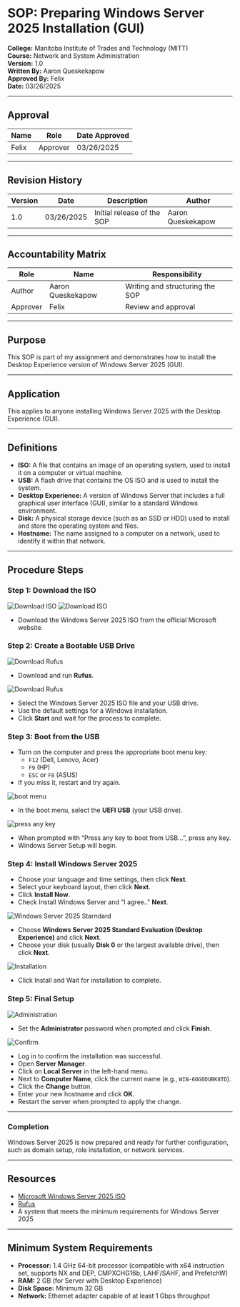 # SOP: Preparing Windows Server 2025 Installation (GUI)

**College:** Manitoba Institute of Trades and Technology (MITT)  
**Course:** Network and System Administration  
**Version:** 1.0  
**Written By:** Aaron Queskekapow  
**Approved By:** Felix  
**Date:** 03/26/2025  

---

## Approval

| Name   | Role     | Date Approved |
|--------|----------|----------------|
| Felix  | Approver | 03/26/2025     |

---

## Revision History

| Version | Date       | Description                   | Author              |
|---------|------------|-------------------------------|---------------------|
| 1.0     | 03/26/2025 | Initial release of the SOP     | Aaron Queskekapow   |

---

## Accountability Matrix

| Role     | Name              | Responsibility                  |
|----------|-------------------|----------------------------------|
| Author   | Aaron Queskekapow | Writing and structuring the SOP |
| Approver | Felix             | Review and approval             |

---

## Purpose  
This SOP is part of my assignment and demonstrates how to install the Desktop Experience version of Windows Server 2025 (GUI).

---

## Application  
This applies to anyone installing Windows Server 2025 with the Desktop Experience (GUI).

---

## Definitions  
- **ISO:** A file that contains an image of an operating system, used to install it on a computer or virtual machine.  
- **USB:** A flash drive that contains the OS ISO and is used to install the system.  
- **Desktop Experience:** A version of Windows Server that includes a full graphical user interface (GUI), similar to a standard Windows environment.  
- **Disk:** A physical storage device (such as an SSD or HDD) used to install and store the operating system and files.
- **Hostname:** The name assigned to a computer on a network, used to identify it within that network.

---

## Procedure Steps

### Step 1: Download the ISO
![Download ISO](images/1.png)
![Download ISO](images/1-2.png)

- Download the Windows Server 2025 ISO from the official Microsoft website.

### Step 2: Create a Bootable USB Drive
![Download Rufus](images/2.png)

- Download and run **Rufus**.

![Download Rufus](images/3.png)

- Select the Windows Server 2025 ISO file and your USB drive.  
- Use the default settings for a Windows installation.  
- Click **Start** and wait for the process to complete.

### Step 3: Boot from the USB  
- Turn on the computer and press the appropriate boot menu key:  
  - `F12` (Dell, Lenovo, Acer)  
  - `F9` (HP)  
  - `ESC` or `F8` (ASUS)  
- If you miss it, restart and try again.

![boot menu](images/9.png)

- In the boot menu, select the **UEFI USB** (your USB drive).

![press any key](images/4.png)

- When prompted with “Press any key to boot from USB...”, press any key. 
- Windows Server Setup will begin.

### Step 4: Install Windows Server 2025  
- Choose your language and time settings, then click **Next**.  
- Select your keyboard layout, then click **Next**.  
- Click **Install Now**.  
- Check Install Windows Server and "I agree.." **Next**.

![Windows Server 2025 Starndard](images/5.png)
  
- Choose **Windows Server 2025 Standard Evaluation (Desktop Experience)** and click **Next**.
- Choose your disk (usually **Disk 0** or the largest available drive), then click **Next**.

![Installation](images/6.png)

- Click Install and Wait for installation to complete.

### Step 5: Final Setup

![Administration](images/7.png)

- Set the **Administrator** password when prompted and click **Finish**.

![Confirm](images/8.png)

- Log in to confirm the installation was successful.
- Open **Server Manager**.  
- Click on **Local Server** in the left-hand menu.  
- Next to **Computer Name**, click the current name (e.g., `WIN-6OG0DUBK8TD`).  
- Click the **Change** button.  
- Enter your new hostname and click **OK**.  
- Restart the server when prompted to apply the change.

---

### Completion
Windows Server 2025 is now prepared and ready for further configuration, such as domain setup, role installation, or network services.

---

## Resources  
- [Microsoft Windows Server 2025 ISO](https://www.microsoft.com/en-us/evalcenter/evaluate-windows-server-2025)  
- [Rufus](https://rufus.ie/en/)  
- A system that meets the minimum requirements for Windows Server 2025

---

## Minimum System Requirements  
- **Processor:** 1.4 GHz 64-bit processor (compatible with x64 instruction set, supports NX and DEP, CMPXCHG16b, LAHF/SAHF, and PrefetchW)  
- **RAM:** 2 GB (for Server with Desktop Experience)  
- **Disk Space:** Minimum 32 GB  
- **Network:** Ethernet adapter capable of at least 1 Gbps throughput
